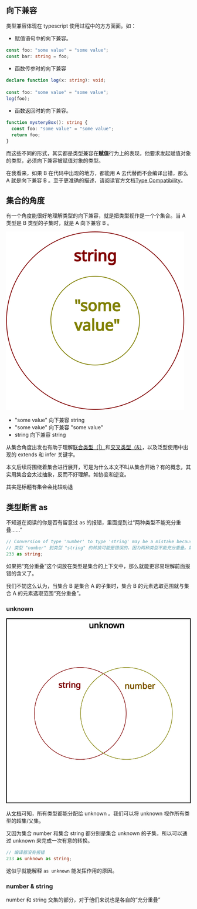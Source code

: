 ## 向下兼容

类型兼容体现在 typescript 使用过程中的方方面面。如：

- 赋值语句中的向下兼容。

```typescript
const foo: "some value" = "some value";
const bar: string = foo;
```

- 函数传参时的向下兼容

```typescript
declare function log(x: string): void;

const foo: "some value" = "some value";
log(foo);
```

- 函数返回时的向下兼容。

```typescript
function mysteryBox(): string {
  const foo: "some value" = "some value";
  return foo;
}
```

而这些不同的形式，其实都是类型兼容在**赋值**行为上的表现，他要求发起赋值对象的类型，必须向下兼容被赋值对象的类型。

在我看来，如果 B 在代码中出现的地方，都能用 A 去代替而不会编译出错，那么 A 就是向下兼容 B 。至于更准确的描述，请阅读官方文档[Type Compatibility](https://www.typescriptlang.org/docs/handbook/type-compatibility.html)。

## 集合的角度

有一个角度能很好地理解类型的向下兼容，就是把类型视作是一个个集合。当 A 类型是 B 类型的子集时，就是 A 向下兼容 B 。

![img](./1-x.svg)

- "some value" 向下兼容 string
- "some value" 向下兼容 "some value"
- string 向下兼容 string

从集合角度出发也有助于理解[联合类型（|）](https://www.typescriptlang.org/docs/handbook/2/everyday-types.html#union-types)和[交叉类型（&）](https://www.typescriptlang.org/docs/handbook/2/objects.html#intersection-types)，以及泛型使用中出现的 extends 和 infer 关键字。

本文后续将围绕着集合进行展开，可是为什么本文不叫从集合开始？有的概念，其实用集合会太过抽象，反而不好理解。如协变和逆变。

~~其实是标题有集合会比较劝退~~

## 类型断言 as

不知道在阅读的你是否有留意过 as 的报错，里面提到过“两种类型不能充分重叠……”

```typescript
// Conversion of type 'number' to type 'string' may be a mistake because neither type sufficiently overlaps with the other. If this was intentional, convert the expression to 'unknown' first.(2352)
// 类型 "number" 到类型 "string" 的转换可能是错误的，因为两种类型不能充分重叠。如果这是有意的，请先将表达式转换为 "unknown"。ts(2352)
233 as string;
```

如果把“充分重叠”这个词放在类型是集合的上下文中，那么就能更容易理解前面报错的含义了。

我们不妨这么认为，当集合 B 是集合 A 的子集时，集合 B 的元素选取范围就与集合 A 的元素选取范围“充分重叠”。

### unknown

![img](./2-x.svg)

从[文档](https://www.typescriptlang.org/docs/handbook/type-compatibility.html#any-unknown-object-void-undefined-null-and-never-assignability)可知，所有类型都能分配给 unknown 。我们可以将 unknown 视作所有类型的超集/父集。

又因为集合 number 和集合 string 都分别是集合 unknown 的子集，所以可以通过 unknown 来完成一次有意的转换。

```typescript
// 编译器没有报错
233 as unknown as string;
```

这似乎就能解释 `as unknown` 能发挥作用的原因。



### number & string

number 和 string 交集的部分，对于他们来说也是各自的“充分重叠”